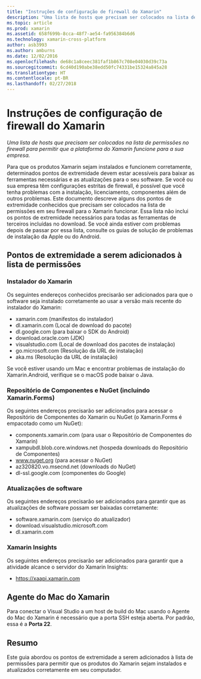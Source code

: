 ```yaml
---
title: "Instruções de configuração de firewall do Xamarin"
description: "Uma lista de hosts que precisam ser colocados na lista de permissões no firewall para permitir que a plataforma do Xamarin funcione para a sua empresa."
ms.topic: article
ms.prod: xamarin
ms.assetid: 658f699b-8cca-48f7-ae54-fa956384b6d6
ms.technology: xamarin-cross-platform
author: asb3993
ms.author: amburns
ms.date: 12/02/2016
ms.openlocfilehash: de68c1a8ceec381faf1b867c708e04030d39c73a
ms.sourcegitcommit: 6cd40d190abe38edd50fc74331be15324a845a28
ms.translationtype: HT
ms.contentlocale: pt-BR
ms.lasthandoff: 02/27/2018
---
```

# <a name="xamarin-firewall-configuration-instructions"></a>Instruções de configuração de firewall do Xamarin

_Uma lista de hosts que precisam ser colocados na lista de permissões no firewall para permitir que a plataforma do Xamarin funcione para a sua empresa._

Para que os produtos Xamarin sejam instalados e funcionem corretamente, determinados pontos de extremidade devem estar acessíveis para baixar as ferramentas necessárias e as atualizações para o seu software. Se você ou sua empresa têm configurações estritas de firewall, é possível que você tenha problemas com a instalação, licenciamento, componentes além de outros problemas. Este documento descreve alguns dos pontos de extremidade conhecidos que precisam ser colocados na lista de permissões em seu firewall para o Xamarin funcionar. Essa lista não inclui os pontos de extremidade necessários para todas as ferramentas de terceiros incluídas no download. Se você ainda estiver com problemas depois de passar por essa lista, consulte os guias de solução de problemas de instalação da Apple ou do Android.

## <a name="endpoints-to-whitelist"></a>Pontos de extremidade a serem adicionados à lista de permissões

### <a name="xamarin-installer"></a>Instalador do Xamarin

Os seguintes endereços conhecidos precisarão ser adicionados para que o software seja instalado corretamente ao usar a versão mais recente do instalador do Xamarin:

-  xamarin.com (manifestos do instalador)
-  dl.xamarin.com (Local de download do pacote)
-  dl.google.com (para baixar o SDK do Android)
-  download.oracle.com (JDK)
-  visualstudio.com (Local de download dos pacotes de instalação)
-  go.microsoft.com (Resolução da URL de instalação)
-  aka.ms (Resolução da URL de instalação)

Se você estiver usando um Mac e encontrar problemas de instalação do Xamarin.Android, verifique se o macOS pode baixar o Java.


### <a name="components-store-and-nuget-including-xamarinforms"></a>Repositório de Componentes e NuGet (incluindo Xamarin.Forms)

Os seguintes endereços precisarão ser adicionados para acessar o Repositório de Componentes do Xamarin ou NuGet (o Xamarin.Forms é empacotado como um NuGet):

-  components.xamarin.com (para usar o Repositório de Componentes do Xamarin)
-  xampubdl.blob.core.windows.net (hospeda downloads do Repositório de Componentes)
-  www.nuget.org (para acessar o NuGet)
-  az320820.vo.msecnd.net (downloads do NuGet)
-  dl-ssl.google.com (componentes do Google)


### <a name="software-updates"></a>Atualizações de software

Os seguintes endereços precisarão ser adicionados para garantir que as atualizações de software possam ser baixadas corretamente:

-  software.xamarin.com (serviço do atualizador)
-  download.visualstudio.microsoft.com
-  dl.xamarin.com

### <a name="xamarin-insights"></a>Xamarin Insights

Os seguintes endereços precisarão ser adicionados para garantir que a atividade alcance o servidor do Xamarin Insights:

* https://xaapi.xamarin.com


## <a name="xamarin-mac-agent"></a>Agente do Mac do Xamarin

Para conectar o Visual Studio a um host de build do Mac usando o Agente do Mac do Xamarin é necessário que a porta SSH esteja aberta. Por padrão, essa é a **Porta 22**.

## <a name="summary"></a>Resumo

Este guia abordou os pontos de extremidade a serem adicionados à lista de permissões para permitir que os produtos do Xamarin sejam instalados e atualizados corretamente em seu computador.
